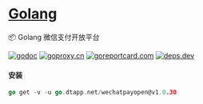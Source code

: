 <h1>
<a href="https://www.dtapp.net/">Golang</a>
</h1>

📦 Golang 微信支付开放平台

[comment]: <> (go)
[![godoc](https://pkg.go.dev/badge/go.dtapp.net/wechatpayopen?status.svg)](https://pkg.go.dev/go.dtapp.net/wechatpayopen)
[![goproxy.cn](https://goproxy.cn/stats/go.dtapp.net/wechatpayopen/badges/download-count.svg)](https://goproxy.cn/stats/go.dtapp.net/wechatpayopen)
[![goreportcard.com](https://goreportcard.com/badge/go.dtapp.net/wechatpayopen)](https://goreportcard.com/report/go.dtapp.net/wechatpayopen)
[![deps.dev](https://img.shields.io/badge/deps-go-red.svg)](https://deps.dev/go/go.dtapp.net%2Fwechatpayopen)

#### 安装

```go
go get -v -u go.dtapp.net/wechatpayopen@v1.0.30
```